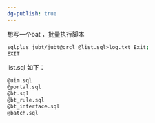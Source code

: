 ```yaml
---
dg-publish: true
---
```

想写一个bat  ，批量执行脚本
```bash
sqlplus jubt/jubt@orcl @list.sql>log.txt Exit;
EXIT
```


list.sql 如下：
```bash
@uim.sql
@portal.sql
@bt.sql
@bt_rule.sql
@bt_interface.sql
@batch.sql
```

